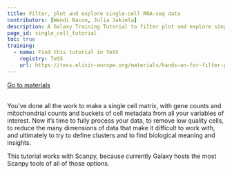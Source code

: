 ```yaml
---
title: Filter, plot and explore single-cell RNA-seq data
contributors: [Wendi Bacon, Julia Jakiela]
description: A Galaxy Training Tutorial to filter plot and explore single=cell RNA seq data using Scanpy
page_id: single_cell_tutorial
toc: true
training:
  - name: Find this tutorial in TeSS
    registry: TeSS
    url: https://tess.elixir-europe.org/materials/hands-on-for-filter-plot-and-explore-single-cell-rna-seq-data-tutorial
---
```


<a type="button" class="home-button" href="https://training.galaxyproject.org/training-material/topics/single-cell/tutorials/scrna-case_basic-pipeline/tutorial.html">Go to materials</a>
<br>
<br>

You’ve done all the work to make a single cell matrix, with gene counts and mitochondrial counts and buckets of cell metadata from all your variables of interest. Now it’s time to fully process your data, to remove low quality cells, to reduce the many dimensions of data that make it difficult to work with, and ultimately to try to define clusters and to find biological meaning and insights.

This tutorial works with Scanpy, because currently Galaxy hosts the most Scanpy tools of all of those options.
